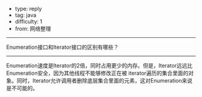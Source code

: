 - type: reply
- tag: java
- difficulty:  1
- from: 网络整理

--------

Enumeration接口和Iterator接口的区别有哪些？

---------

Enumeration速度是Iterator的2倍，同时占用更少的内存。但是，Iterator远远比Enumeration安全，因为其他线程不能够修改正在被
iterator遍历的集合里面的对象。同时，Iterator允许调用者删除底层集合里面的元素，这对Enumeration来说是不可能的。

